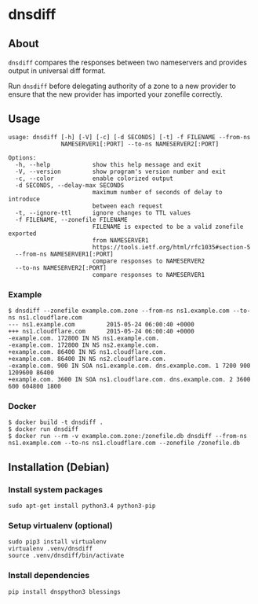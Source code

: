 # dnsdiff
## About
`dnsdiff` compares the responses between two nameservers and provides output
in universal diff format.

Run `dnsdiff` before delegating authority of a zone to a new provider to
ensure that the new provider has imported your zonefile correctly.

## Usage

```
usage: dnsdiff [-h] [-V] [-c] [-d SECONDS] [-t] -f FILENAME --from-ns
               NAMESERVER1[:PORT] --to-ns NAMESERVER2[:PORT]

Options:
  -h, --help            show this help message and exit
  -V, --version         show program's version number and exit
  -c, --color           enable colorized output
  -d SECONDS, --delay-max SECONDS
                        maximum number of seconds of delay to introduce
                        between each request
  -t, --ignore-ttl      ignore changes to TTL values
  -f FILENAME, --zonefile FILENAME
                        FILENAME is expected to be a valid zonefile exported
                        from NAMESERVER1
                        https://tools.ietf.org/html/rfc1035#section-5
  --from-ns NAMESERVER1[:PORT]
                        compare responses to NAMESERVER2
  --to-ns NAMESERVER2[:PORT]
                        compare responses to NAMESERVER1
```

### Example

```
$ dnsdiff --zonefile example.com.zone --from-ns ns1.example.com --to-ns ns1.cloudflare.com
--- ns1.example.com         2015-05-24 06:00:40 +0000
+++ ns1.cloudflare.com      2015-05-24 06:00:40 +0000
-example.com. 172800 IN NS ns1.example.com.
-example.com. 172800 IN NS ns2.example.com.
+example.com. 86400 IN NS ns1.cloudflare.com.
+example.com. 86400 IN NS ns2.cloudflare.com.
-example.com. 900 IN SOA ns1.example.com. dns.example.com. 1 7200 900 1209600 86400
+example.com. 3600 IN SOA ns1.cloudflare.com. dns.example.com. 2 3600 600 604800 1800
```

### Docker
```
$ docker build -t dnsdiff .
$ docker run dnsdiff
$ docker run --rm -v example.com.zone:/zonefile.db dnsdiff --from-ns ns1.example.com --to-ns ns1.cloudflare.com --zonefile /zonefile.db
```

## Installation (Debian)
### Install system packages

```
sudo apt-get install python3.4 python3-pip
```

### Setup virtualenv (optional)

```
sudo pip3 install virtualenv
virtualenv .venv/dnsdiff
source .venv/dnsdiff/bin/activate
```

### Install dependencies

```
pip install dnspython3 blessings
```
